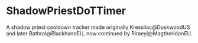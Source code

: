 # ShadowPriestDoTTimer
A shadow priest cooldown tracker made originally Kressilac@DuskwoodUS and later Bathral@BlackhandEU, now continued by Riraeyi@MagtheridonEU.
